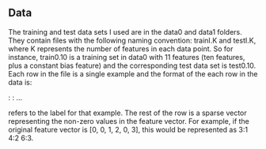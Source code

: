 ## Data

The training and test data sets I used are in the data0 and data1 folders. They contain files with the following naming convention: trainI.K and testI.K, where K represents the number of features in each data point. So for instance, train0.10 is a training set in data0 with 11 features (ten features, plus a constant bias feature) and the corresponding test data set is test0.10. Each row in the file is a single example and the format of the each row in the data is:

<label> <index1>:<value1> <index2>:<value2> ...

<label> refers to the label for that example. The rest of the row is a sparse vector representing the non-zero values in the feature vector. For example, if the original feature vector is [0, 0, 1, 2, 0, 3], this would be represented as 3:1 4:2 6:3.
